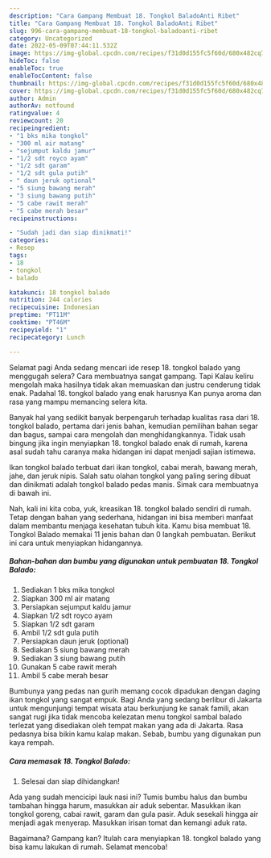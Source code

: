 ```yaml
---
description: "Cara Gampang Membuat 18. Tongkol BaladoAnti Ribet"
title: "Cara Gampang Membuat 18. Tongkol BaladoAnti Ribet"
slug: 996-cara-gampang-membuat-18-tongkol-baladoanti-ribet
category: Uncategorized
date: 2022-05-09T07:44:11.532Z
image: https://img-global.cpcdn.com/recipes/f31d0d155fc5f60d/680x482cq70/18-tongkol-balado-foto-resep-utama.jpg
hideToc: false
enableToc: true
enableTocContent: false
thumbnail: https://img-global.cpcdn.com/recipes/f31d0d155fc5f60d/680x482cq70/18-tongkol-balado-foto-resep-utama.jpg
cover: https://img-global.cpcdn.com/recipes/f31d0d155fc5f60d/680x482cq70/18-tongkol-balado-foto-resep-utama.jpg
author: Admin
authorAv: notfound
ratingvalue: 4
reviewcount: 20
recipeingredient:
- "1 bks mika tongkol"
- "300 ml air matang"
- "sejumput kaldu jamur"
- "1/2 sdt royco ayam"
- "1/2 sdt garam"
- "1/2 sdt gula putih"
- " daun jeruk optional"
- "5 siung bawang merah"
- "3 siung bawang putih"
- "5 cabe rawit merah"
- "5 cabe merah besar"
recipeinstructions:

- "Sudah jadi dan siap dinikmati!"
categories:
- Resep
tags:
- 18
- tongkol
- balado

katakunci: 18 tongkol balado 
nutrition: 244 calories
recipecuisine: Indonesian
preptime: "PT11M"
cooktime: "PT46M"
recipeyield: "1"
recipecategory: Lunch

---
```



Selamat pagi Anda sedang mencari ide resep 18. tongkol balado yang menggugah selera? Cara membuatnya sangat gampang. Tapi Kalau keliru mengolah maka hasilnya tidak akan memuaskan dan justru cenderung tidak enak. Padahal 18. tongkol balado yang enak harusnya Kan punya aroma dan rasa yang mampu memancing selera kita.


Banyak hal yang sedikit banyak berpengaruh terhadap kualitas rasa dari 18. tongkol balado, pertama dari jenis bahan, kemudian pemilihan bahan segar dan bagus, sampai cara mengolah dan menghidangkannya. Tidak usah bingung jika ingin menyiapkan 18. tongkol balado enak di rumah, karena asal sudah tahu caranya maka hidangan ini dapat menjadi sajian istimewa.

Ikan tongkol balado terbuat dari ikan tongkol, cabai merah, bawang merah, jahe, dan jeruk nipis. Salah satu olahan tongkol yang paling sering dibuat dan dinikmati adalah tongkol balado pedas manis. Simak cara membuatnya di bawah ini.


Nah, kali ini kita coba, yuk, kreasikan 18. tongkol balado sendiri di rumah. Tetap dengan bahan yang sederhana, hidangan ini bisa memberi manfaat dalam membantu menjaga kesehatan tubuh kita. Kamu bisa membuat 18. Tongkol Balado memakai 11 jenis bahan dan 0 langkah pembuatan. Berikut ini cara untuk menyiapkan hidangannya.

<!--inarticleads1-->

##### Bahan-bahan dan bumbu yang digunakan untuk pembuatan 18. Tongkol Balado:

1. Sediakan 1 bks mika tongkol
1. Siapkan 300 ml air matang
1. Persiapkan sejumput kaldu jamur
1. Siapkan 1/2 sdt royco ayam
1. Siapkan 1/2 sdt garam
1. Ambil 1/2 sdt gula putih
1. Persiapkan  daun jeruk (optional)
1. Sediakan 5 siung bawang merah
1. Sediakan 3 siung bawang putih
1. Gunakan 5 cabe rawit merah
1. Ambil 5 cabe merah besar


Bumbunya yang pedas nan gurih memang cocok dipadukan dengan daging ikan tongkol yang sangat empuk. Bagi Anda yang sedang berlibur di Jakarta untuk mengunjungi tempat wisata atau berkunjung ke sanak famili, akan sangat rugi jika tidak mencoba kelezatan menu tongkol sambal balado terlezat yang disediakan oleh tempat makan yang ada di Jakarta. Rasa pedasnya bisa bikin kamu kalap makan. Sebab, bumbu yang digunakan pun kaya rempah. 

<!--inarticleads2-->

##### Cara memasak 18. Tongkol Balado:


1. Selesai dan siap dihidangkan!

Ada yang sudah mencicipi lauk nasi ini? Tumis bumbu halus dan bumbu tambahan hingga harum, masukkan air aduk sebentar. Masukkan ikan tongkol goreng, cabai rawit, garam dan gula pasir. Aduk sesekali hingga air menjadi agak menyerap. Masukkan irisan tomat dan kemangi aduk rata. 

Bagaimana? Gampang kan? Itulah cara menyiapkan 18. tongkol balado yang bisa kamu lakukan di rumah. Selamat mencoba!
